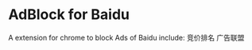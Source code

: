 AdBlock for Baidu
=====================

A extension for chrome to block Ads of Baidu include:
竞价排名
广告联盟